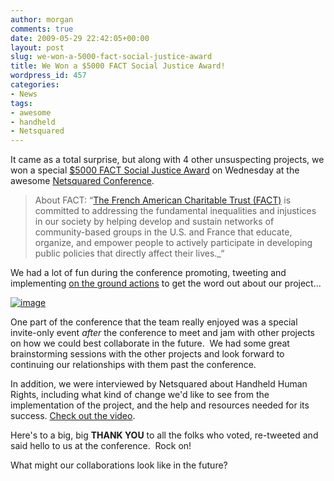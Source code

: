 ```yaml
---
author: morgan
comments: true
date: 2009-05-29 22:42:05+00:00
layout: post
slug: we-won-a-5000-fact-social-justice-award
title: We Won a $5000 FACT Social Justice Award!
wordpress_id: 457
categories:
- News
tags:
- awesome
- handheld
- Netsquared
---
```


It came as a total surprise, but along with 4 other unsuspecting projects, we won a special [$5000 FACT Social Justice Award](http://www.netsquared.org/blog/amy-sample-ward/fact-social-justice-award-winners-announced-n2y4) on Wednesday at the awesome [Netsquared Conference](http://www.netsquared.org/conference/n2y4).


> 

> 
> About FACT: “[The French American Charitable Trust (FACT)](http://www.factservices.org/) is committed to addressing the fundamental inequalities and injustices in our society by helping develop and sustain networks of community-based groups in the U.S. and France that educate, organize, and empower people to actively participate in developing public policies that directly affect their lives._“
> 
> 





We had a lot of fun during the conference promoting, tweeting and implementing [on the ground actions](../2009/05/27/4-reasons-to-vote-for-handheld-human-rights-at-netsquared/) to get the word out about our project...




[![image](https://s3.amazonaws.com/digidem-www/wp-content/uploads/2009/05/photo3-225x300.jpg)](https://s3.amazonaws.com/digidem-www/wp-content/uploads/2009/05/photo3.jpg)




One part of the conference that the team really enjoyed was a special invite-only event *after* the conference to meet and jam with other projects on how we could best collaborate in the future.  We had some great brainstorming sessions with the other projects and look forward to continuing our relationships with them past the conference.




In addition, we were interviewed by Netsquared about Handheld Human Rights, including what kind of change we'd like to see from the implementation of the project, and the help and resources needed for its success. [Check out the video](http://www.youtube.com/watch?v=h1JelWHtV0U).




Here's to a big, big **THANK YOU** to all the folks who voted, re-tweeted and said hello to us at the conference.  Rock on!



What might our collaborations look like in the future?